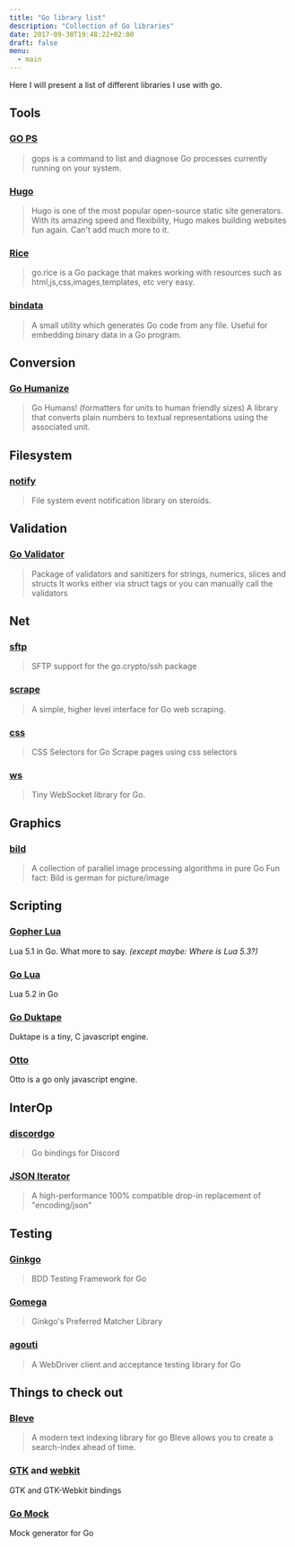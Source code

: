 ```yaml
---
title: "Go library list"
description: "Collection of Go libraries"
date: 2017-09-30T19:48:22+02:00
draft: false
menu:
  - main
---
```


Here I will present a list of different libraries I use with go.

##  Tools

### [GO PS]
> gops is a command to list and diagnose Go processes currently running on your system.

### [Hugo]
> Hugo is one of the most popular open-source static site generators. With its amazing speed and flexibility, Hugo makes building websites fun again.
Can't add much more to it.

### [Rice]
> go.rice is a Go package that makes working with resources such as html,js,css,images,templates, etc very easy.

### [bindata]
> A small utility which generates Go code from any file. Useful for embedding binary data in a Go program.

##  Conversion

### [Go Humanize]
> Go Humans! (formatters for units to human friendly sizes)
A library that converts plain numbers to textual representations using the associated unit.

##  Filesystem

### [notify]
> File system event notification library on steroids.

##  Validation

### [Go Validator]
> Package of validators and sanitizers for strings, numerics, slices and structs
It works either via struct tags or you can manually call the validators

## Net

### [sftp]
> SFTP support for the go.crypto/ssh package

### [scrape]
> A simple, higher level interface for Go web scraping.

### [css]
> CSS Selectors for Go
Scrape pages using css selectors

### [ws](https://github.com/gobwas/ws)
> Tiny WebSocket library for Go.

##  Graphics

### [bild]
> A collection of parallel image processing algorithms in pure Go
Fun fact: Bild is german for picture/image

##  Scripting

### [Gopher Lua]
Lua 5.1 in Go. What more to say. *(except maybe: Where is Lua 5.3?)*

### [Go Lua]
Lua 5.2 in Go

### [Go Duktape]
Duktape is a tiny, C javascript engine.

### [Otto]
Otto is a go only javascript engine.

##  InterOp

### [discordgo]
> Go bindings for Discord

### [JSON Iterator](https://github.com/json-iterator/go)
> A high-performance 100% compatible drop-in replacement of "encoding/json"

##  Testing

### [Ginkgo](https://github.com/onsi/ginkgo)
> BDD Testing Framework for Go

### [Gomega](https://github.com/onsi/gomega)
> Ginkgo's Preferred Matcher Library

### [agouti](https://github.com/sclevine/agouti)
> A WebDriver client and acceptance testing library for Go

##  Things to check out

### [Bleve]
> A modern text indexing library for go
Bleve allows you to create a search-index ahead of time.

### [GTK](https://github.com/mattn/go-gtk) and [webkit](https://github.com/mattn/go-webkit)
GTK and GTK-Webkit bindings

### [Go Mock](https://github.com/golang/mock)
Mock generator for Go

[Go PS]: https://github.com/google/gops
[Hugo]: http://gohugo.io/
[Bleve]: https://github.com/blevesearch/bleve
[Go Validator]: https://github.com/asaskevich/govalidator
[Gopher Lua]: https://github.com/yuin/gopher-lua
[Go Duktape]: https://github.com/olebedev/go-duktape
[Go Lua]: https://github.com/Shopify/go-lua
[Otto]: https://github.com/robertkrimen/otto
[bild]: https://github.com/anthonynsimon/bild
[Go Humanize]: https://github.com/dustin/go-humanize
[Rice]: https://github.com/GeertJohan/go.rice
[bindata]: https://github.com/jteeuwen/go-bindata
[notify]: https://github.com/rjeczalik/notify
[sftp]: https://github.com/pkg/sftp
[scrape]: https://github.com/yhat/scrape
[css]: https://github.com/ericchiang/css
[discordgo]: https://github.com/bwmarrin/discordgo
